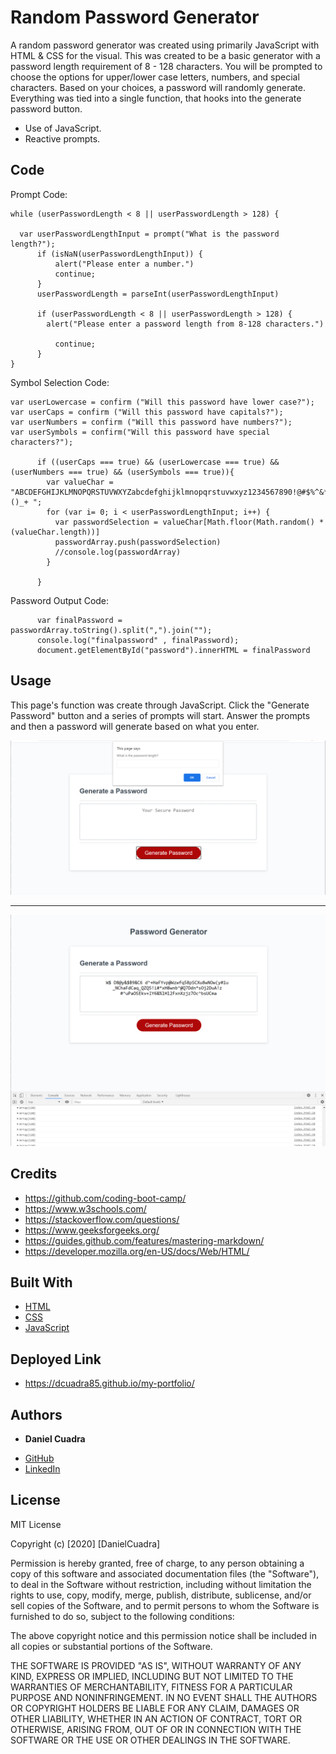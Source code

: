 # Random Password Generator

A random password generator was created using primarily JavaScript with HTML & CSS for the visual. This was created to be a basic generator with a password length requirement of 8 - 128 characters. You will be prompted to choose the options for upper/lower case letters, numbers, and special characters. Based on your choices, a password will randomly generate. Everything was tied into a single function, that hooks into the generate password button.

* Use of JavaScript.
* Reactive prompts.

## Code

Prompt Code:

```
while (userPasswordLength < 8 || userPasswordLength > 128) {

  var userPasswordLengthInput = prompt("What is the password length?");
      if (isNaN(userPasswordLengthInput)) {
          alert("Please enter a number.")
          continue;
      }
      userPasswordLength = parseInt(userPasswordLengthInput)

      if (userPasswordLength < 8 || userPasswordLength > 128) {
        alert("Please enter a password length from 8-128 characters.")

          continue;
      }
}
```

Symbol Selection Code:

```
var userLowercase = confirm ("Will this password have lower case?");
var userCaps = confirm ("Will this password have capitals?");
var userNumbers = confirm ("Will this password have numbers?");
var userSymbols = confirm("Will this password have special characters?");

      if ((userCaps === true) && (userLowercase === true) && (userNumbers === true) && (userSymbols === true)){
        var valueChar = "ABCDEFGHIJKLMNOPQRSTUVWXYZabcdefghijklmnopqrstuvwxyz1234567890!@#$%^&*()_+ ";
        for (var i= 0; i < userPasswordLengthInput; i++) {
          var passwordSelection = valueChar[Math.floor(Math.random() * (valueChar.length))]
          passwordArray.push(passwordSelection)
          //console.log(passwordArray)
        }

      }
```

Password Output Code:

```
      var finalPassword = passwordArray.toString().split(",").join("");
      console.log("finalpassword" , finalPassword);
      document.getElementById("password").innerHTML = finalPassword
```
## Usage

This page's function was create through JavaScript. Click the "Generate Password" button and a series of prompts will start. Answer the prompts and then a password will generate based on what you enter. 

<img src=".\Assets\pwpromptexample.png">

---

<img src=".\Assets\passwordexample.png">


## Credits

* https://github.com/coding-boot-camp/
* https://www.w3schools.com/
* https://stackoverflow.com/questions/
* https://www.geeksforgeeks.org/
* https://guides.github.com/features/mastering-markdown/
* https://developer.mozilla.org/en-US/docs/Web/HTML/


## Built With

* [HTML](https://developer.mozilla.org/en-US/docs/Web/HTML)
* [CSS](https://developer.mozilla.org/en-US/docs/Web/CSS)
* [JavaScript](https://developer.mozilla.org/en-US/docs/Web/JavaScript)

## Deployed Link

* https://dcuadra85.github.io/my-portfolio/


## Authors

* **Daniel Cuadra** 

- [GitHub](https://github.com/DCuadra85)
- [LinkedIn](https://www.linkedin.com/in/daniel-cuadra-3705aa39/)


## License

MIT License

Copyright (c) [2020] [DanielCuadra]

Permission is hereby granted, free of charge, to any person obtaining a copy
of this software and associated documentation files (the "Software"), to deal
in the Software without restriction, including without limitation the rights
to use, copy, modify, merge, publish, distribute, sublicense, and/or sell
copies of the Software, and to permit persons to whom the Software is
furnished to do so, subject to the following conditions:

The above copyright notice and this permission notice shall be included in all
copies or substantial portions of the Software.

THE SOFTWARE IS PROVIDED "AS IS", WITHOUT WARRANTY OF ANY KIND, EXPRESS OR
IMPLIED, INCLUDING BUT NOT LIMITED TO THE WARRANTIES OF MERCHANTABILITY,
FITNESS FOR A PARTICULAR PURPOSE AND NONINFRINGEMENT. IN NO EVENT SHALL THE
AUTHORS OR COPYRIGHT HOLDERS BE LIABLE FOR ANY CLAIM, DAMAGES OR OTHER
LIABILITY, WHETHER IN AN ACTION OF CONTRACT, TORT OR OTHERWISE, ARISING FROM,
OUT OF OR IN CONNECTION WITH THE SOFTWARE OR THE USE OR OTHER DEALINGS IN THE
SOFTWARE.